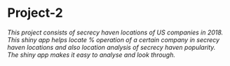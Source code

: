# Project-2

*This project consists of secrecy haven locations of US companies in 2018. This shiny app helps locate % operation of a certain company in secrecy haven locations and also location analysis of secrecy haven popularity. The shiny app makes it easy to analyse and look through.*
